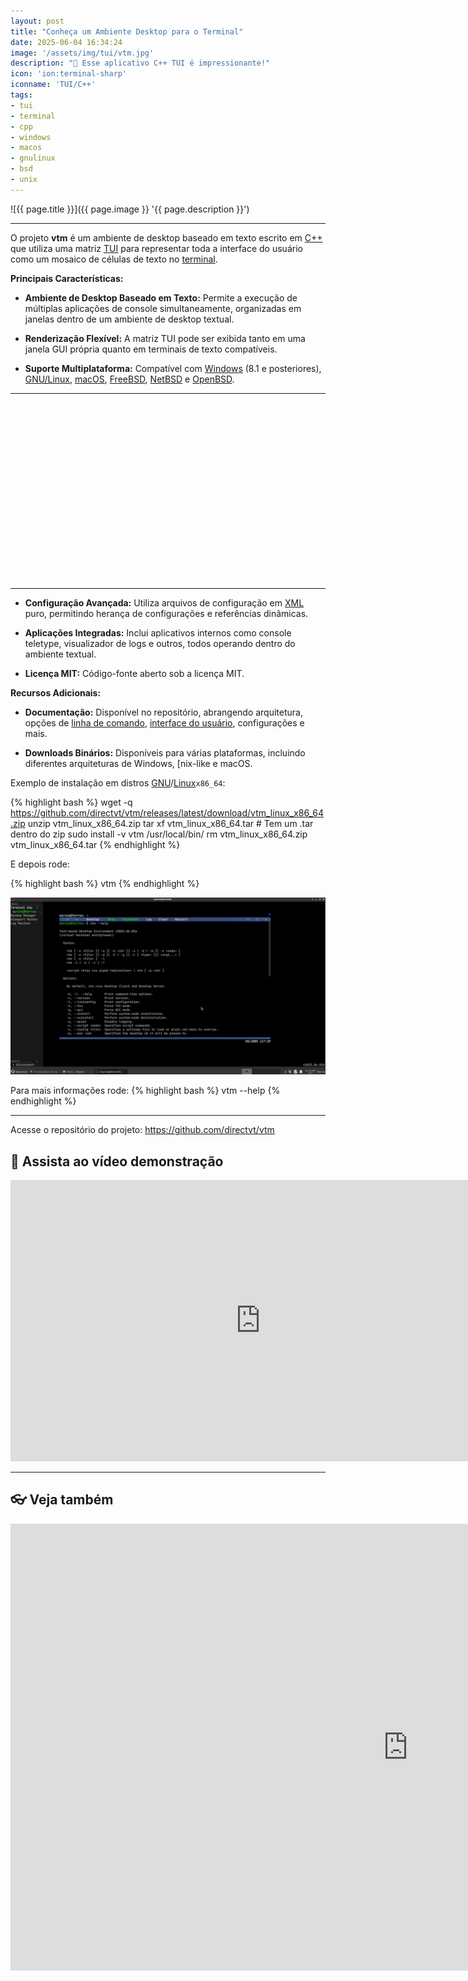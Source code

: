 ```yaml
---
layout: post
title: "Conheça um Ambiente Desktop para o Terminal"
date: 2025-06-04 16:34:24
image: '/assets/img/tui/vtm.jpg'
description: "🐓 Esse aplicativo C++ TUI é impressionante!"
icon: 'ion:terminal-sharp'
iconname: 'TUI/C++'
tags:
- tui
- terminal
- cpp
- windows
- macos
- gnulinux
- bsd
- unix
---
```


![{{ page.title }}]({{ page.image }} '{{ page.description }}')

---

O projeto **vtm** é um ambiente de desktop baseado em texto escrito em [C++](https://terminalroot.com.br/tags#cpp) que utiliza uma matriz [TUI](https://terminalroot.com.br/tags#tui) para representar toda a interface do usuário como um mosaico de células de texto no [terminal](https://terminalroot.com.br/tags#terminal).

**Principais Características:**

* **Ambiente de Desktop Baseado em Texto:** Permite a execução de múltiplas aplicações de console simultaneamente, organizadas em janelas dentro de um ambiente de desktop textual.

* **Renderização Flexível:** A matriz TUI pode ser exibida tanto em uma janela GUI própria quanto em terminais de texto compatíveis.

* **Suporte Multiplataforma:** Compatível com [Windows](https://terminalroot.com.br/tags#windows) (8.1 e posteriores), [GNU/Linux](https://terminalroot.com.br/tags#gnulinux), [macOS](https://terminalroot.com.br/tags#macos), [FreeBSD](https://terminalroot.com.br/tags#freebsd), [NetBSD](https://terminalroot.com.br/tags#bsd) e [OpenBSD](https://terminalroot.com.br/tags#openbsd).

---

<!-- SQUARE - GAMES ROOT -->
<script async src="//pagead2.googlesyndication.com/pagead/js/adsbygoogle.js"></script>
<ins class="adsbygoogle"
style="display:inline-block;width:336px;height:280px"
data-ad-client="ca-pub-2838251107855362"
data-ad-slot="5351066970"></ins>
<script>
(adsbygoogle = window.adsbygoogle || []).push({});
</script>

---

* **Configuração Avançada:** Utiliza arquivos de configuração em [XML](https://terminalroot.com.br/2025/05/como-usar-o-tmxlite-para-mapas-de-jogos-windows.html) puro, permitindo herança de configurações e referências dinâmicas.

* **Aplicações Integradas:** Inclui aplicativos internos como console teletype, visualizador de logs e outros, todos operando dentro do ambiente textual.

* **Licença MIT:** Código-fonte aberto sob a licença MIT.

**Recursos Adicionais:**

* **Documentação:** Disponível no repositório, abrangendo arquitetura, opções de [linha de comando](https://terminalroot.com.br/tags#comando), [interface do usuário](https://terminalroot.com.br/tags#gui), configurações e mais.

* **Downloads Binários:** Disponíveis para várias plataformas, incluindo diferentes arquiteturas de Windows, [nix-like e macOS.

Exemplo de instalação em distros [GNU](https://terminalroot.com.br/tags#gnu)/[Linux](https://terminalroot.com.br/tags#gnulinux)`x86_64`:

{% highlight bash %}
wget -q https://github.com/directvt/vtm/releases/latest/download/vtm_linux_x86_64.zip
unzip vtm_linux_x86_64.zip
tar xf vtm_linux_x86_64.tar # Tem um .tar dentro do zip
sudo install -v vtm /usr/local/bin/
rm vtm_linux_x86_64.zip vtm_linux_x86_64.tar
{% endhighlight %}

E depois rode:

{% highlight bash %}
vtm
{% endhighlight %}

![vtm run](/assets/img/tui/vtm-print.jpg) 

Para mais informações rode:
{% highlight bash %}
vtm --help
{% endhighlight %}

---

Acesse o repositório do projeto: <https://github.com/directvt/vtm>

## 🎥 Assista ao vídeo demonstração

<iframe width="800" height="450" src="https://www.youtube.com/embed/kofkoxGjFWQ" title="vtm. Tiling Window Manager with Drag&amp;Drop" frameborder="0" allow="accelerometer; autoplay; clipboard-write; encrypted-media; gyroscope; picture-in-picture; web-share" referrerpolicy="strict-origin-when-cross-origin" allowfullscreen></iframe>

---

## 👓 Veja também

<iframe width="1271" height="715" src="https://www.youtube.com/embed/ucYAJHuSi1A" title="Crie Facilmente Janelas no Terminal com essa Biblioteca C++" frameborder="0" allow="accelerometer; autoplay; clipboard-write; encrypted-media; gyroscope; picture-in-picture; web-share" referrerpolicy="strict-origin-when-cross-origin" allowfullscreen></iframe>



